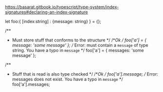 <https://basarat.gitbook.io/typescript/type-system/index-signatures#declaring-an-index-signature>

let foo:{ [index:string] : {message: string} } = {};

/**

* Must store stuff that conforms to the structure
 */
/**Ok */
foo['a'] = { message: 'some message' };
/** Error: must contain a `message` of type string. You have a typo in `message` */
foo['a'] = { messages: 'some message' };

/**

* Stuff that is read is also type checked
 */
/**Ok */
foo['a'].message;
/** Error: messages does not exist. You have a typo in `message` */
foo['a'].messages;
